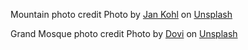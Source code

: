 Mountain photo credit 
<span>Photo by <a href="https://unsplash.com/@jan_kohl?utm_source=unsplash&amp;utm_medium=referral&amp;utm_content=creditCopyText">Jan Kohl</a> on <a href="https://unsplash.com/t/nature?utm_source=unsplash&amp;utm_medium=referral&amp;utm_content=creditCopyText">Unsplash</a></span>

Grand Mosque photo credit
<span>Photo by <a href="https://unsplash.com/@dhojayev?utm_source=unsplash&amp;utm_medium=referral&amp;utm_content=creditCopyText">Dovi</a> on <a href="https://unsplash.com/t/architecture?utm_source=unsplash&amp;utm_medium=referral&amp;utm_content=creditCopyText">Unsplash</a></span>